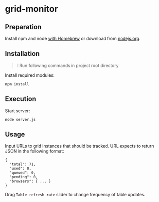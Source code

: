 # grid-monitor

## Preparation
Install npm and node [with Homebrew](https://changelog.com/posts/install-node-js-with-homebrew-on-os-x) or download from [nodejs.org](https://nodejs.org/). 

## Installation
> :grey_exclamation: Run following commands in project root directory

Install required modules:
```
npm install
```

## Execution

Start server:
```
node server.js
```

## Usage

Input URLs to grid instances that should be tracked. 
URL expects to return JSON in the following format:
```
{
  "total": 71,
  "used": 0,
  "queued": 0,
  "pending": 0,
  "browsers": { ... }
}
```

Drag `Table refresh rate` slider to change frequency of table updates.
